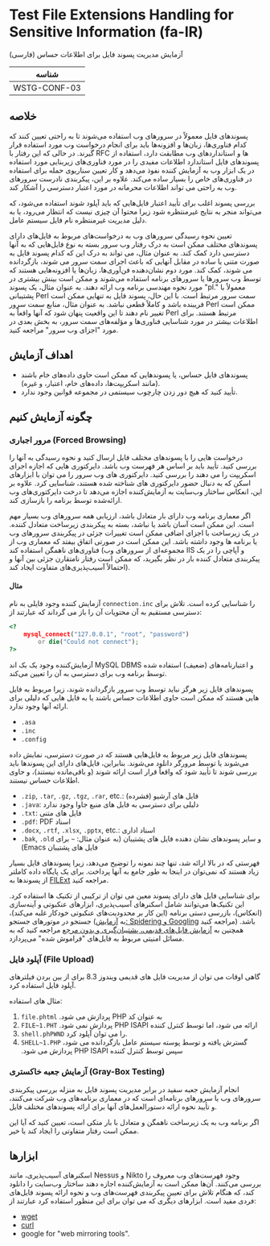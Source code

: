 # Test File Extensions Handling for Sensitive Information (fa-IR)

آزمایش مدیریت پسوند فایل برای اطلاعات حساس (فارسی)

|شناسه          |
|------------|
|WSTG-CONF-03|

## خلاصه

پسوندهای فایل معمولاً در سرورهای وب استفاده می‌شوند تا به راحتی تعیین کنند که کدام فناوری‌ها، زبان‌ها و افزونه‌ها باید برای انجام درخواست وب مورد استفاده قرار گیرند. در حالی که این رفتار با RFC ها و استانداردهای وب مطابقت دارد، استفاده از پسوندهای فایل استاندارد اطلاعات مفیدی را در مورد فناوری‌های زیربنایی مورد استفاده در یک ابزار وب به آزمایش کننده نفوذ می‌دهد و کار تعیین سناریوی حمله برای استفاده در فناوری‌های خاص را بسیار ساده می‌کند. علاوه بر این، پیکربندی نادرست سرورهای وب به راحتی می تواند اطلاعات محرمانه در مورد اعتبار دسترسی را آشکار کند.

بررسی پسوند اغلب برای تأیید اعتبار فایل‌هایی که باید آپلود شوند استفاده می‌شود، که می‌تواند منجر به نتایج غیرمنتظره شود زیرا محتوا آن چیزی نیست که انتظار می‌رود، یا به دلیل مدیریت غیرمنتظره نام فایل سیستم عامل.

تعیین نحوه رسیدگی سرورهای وب به درخواست‌های مربوط به فایل‌های دارای پسوندهای مختلف ممکن است به درک رفتار وب سرور بسته به نوع فایل‌هایی که به آنها دسترسی دارد کمک کند. به عنوان مثال، می تواند به درک این که کدام پسوند فایل به صورت متنی یا ساده در مقابل آنهایی که باعث اجرای سمت سرور می شوند، بازگردانده می شوند، کمک کند. مورد دوم نشان‌دهنده فن‌آوری‌ها، زبان‌ها یا افزونه‌هایی هستند که توسط وب سرورها یا سرورهای برنامه استفاده می‌شوند و ممکن است بینش بیشتری در مورد نحوه مهندسی برنامه وب ارائه دهند. به عنوان مثال، یک پسوند "pl." معمولاً با پشتیبانی Perl سمت سرور مرتبط است. با این حال، پسوند فایل به تنهایی ممکن است فریبنده باشد و کاملاً قطعی نباشد. به عنوان مثال، منابع سمت سرور Perl ممکن است تغییر نام دهند تا این واقعیت پنهان شود که آنها واقعاً به Perl مرتبط هستند. برای اطلاعات بیشتر در مورد شناسایی فناوری‌ها و مؤلفه‌های سمت سرور، به بخش بعدی در مورد "اجزای وب سرور" مراجعه کنید.

## اهداف آزمایش

- پسوندهای فایل حساس، یا پسوندهایی که ممکن است حاوی داده‌های خام باشند (مانند اسکریپت‌ها، داده‌های خام، اعتبار، و غیره).
- تأیید کنید که هیچ دور زدن چارچوب سیستمی در مجموعه قوانین وجود ندارد.

## چگونه آزمایش کنیم

### مرور اجباری (Forced Browsing)

درخواست هایی را با پسوندهای مختلف فایل ارسال کنید و نحوه رسیدگی به آنها را بررسی کنید. تأیید باید بر اساس هر فهرست وب باشد. دایرکتوری هایی که اجازه اجرای اسکریپت را می دهند را بررسی کنید. دایرکتوری های وب سرور را می توان با ابزارهای اسکن که به دنبال حضور دایرکتوری های شناخته شده هستند، شناسایی کرد. علاوه بر این، انعکاس ساختار وب‌سایت به آزمایش‌کننده اجازه می‌دهد تا درخت دایرکتوری‌های وب ارائه‌شده توسط برنامه را بازسازی کند.

اگر معماری برنامه وب دارای بار متعادل باشد، ارزیابی همه سرورهای وب بسیار مهم است. این ممکن است آسان باشد یا نباشد، بسته به پیکربندی زیرساخت متعادل کننده. در یک زیرساخت با اجزای اضافی ممکن است تغییرات جزئی در پیکربندی سرورهای وب یا برنامه ها وجود داشته باشد. این ممکن است در صورتی اتفاق بیفتد که معماری وب از فناوری‌های ناهمگن استفاده کند (مجموعه‌ای از سرورهای وب IIS و آپاچی را در یک پیکربندی متعادل کننده بار در نظر بگیرید، که ممکن است رفتار نامتقارن جزئی بین آنها و احتمالاً آسیب‌پذیری‌های متفاوت ایجاد کند).

#### مثال

آزمایش کننده وجود فایلی به نام `connection.inc` را شناسایی کرده است. تلاش برای دسترسی مستقیم به آن محتویات آن را باز می گرداند که عبارتند از:

```php
<?
    mysql_connect("127.0.0.1", "root", "password")
        or die("Could not connect");
?>
```

آزمایش‌کننده وجود یک بک اند MySQL DBMS و اعتبارنامه‌های (ضعیف) استفاده شده توسط برنامه وب برای دسترسی به آن را تعیین می‌کند.

پسوندهای فایل زیر هرگز نباید توسط وب سرور بازگردانده شوند، زیرا مربوط به فایل هایی هستند که ممکن است حاوی اطلاعات حساس باشند یا به فایل هایی که دلیلی برای ارائه آنها وجود ندارد.

- `.asa`
- `.inc`
- `.config`

پسوندهای فایل زیر مربوط به فایل‌هایی هستند که در صورت دسترسی، نمایش داده می‌شوند یا توسط مرورگر دانلود می‌شوند. بنابراین، فایل‌های دارای این پسوندها باید بررسی شوند تا تأیید شود که واقعاً قرار است ارائه شوند (و باقی‌مانده نیستند)، و حاوی اطلاعات حساس نیستند.

- `.zip`, `.tar`, `.gz`, `.tgz`, `.rar`, etc.: (فشرده) فایل های آرشیو
- `.java`: دلیلی برای دسترسی به فایل های منبع جاوا وجود ندارد
- `.txt`: فایل های متنی
- `.pdf`: &#x202b;اسناد PDF
- `.docx`, `.rtf`, `.xlsx`, `.pptx`, etc.: اسناد اداری
- `.bak`, `.old` و سایر پسوندهای نشان دهنده فایل های پشتیبان &#x202b;(به عنوان مثال: `~` برای فایل های پشتیبان Emacs)

فهرستی که در بالا ارائه شد، تنها چند نمونه را توضیح می‌دهد، زیرا پسوندهای فایل بسیار زیاد هستند که نمی‌توان در اینجا به طور جامع به آنها پرداخت. برای یک پایگاه داده کاملتر از پسوندها به [FILExt](https://filext.com/) مراجعه کنید.

برای شناسایی فایل های دارای پسوند معین می توان از ترکیبی از تکنیک ها استفاده کرد. این تکنیک‌ها می‌توانند شامل اسکنرهای آسیب‌پذیری، ابزارهای عنکبوتی و آینه‌سازی (انعکاس)، بازرسی دستی برنامه (این کار بر محدودیت‌های عنکبوتی خودکار غلبه می‌کند)، جستجو در موتورهای جستجو (به [آزمایش: Spidering و Googling](../01-Information_Gathering/01-Conduct_Search_Engine_Discovery_Reconnaissance_for_Information_Leakage.md) مراجعه کنید) باشد. همچنین به [آزمایش فایل‌های قدیمی، پشتیبان‌گیری و بدون مرجع](04-Review_Old_Backup_and_Unreferenced_Files_for_Sensitive_Information.md) مراجعه کنید که به مسائل امنیتی مربوط به فایل‌های "فراموش شده" می‌پردازد.

### آپلود فایل (File Upload)

گاهی اوقات می توان از مدیریت فایل های قدیمی ویندوز 8.3 برای از بین بردن فیلترهای آپلود فایل استفاده کرد.

مثال های استفاده:

1. `file.phtml` &#x202b;به عنوان کد PHP پردازش می شود.
2. `FILE~1.PHT` &#x202b;ارائه می شود، اما توسط کنترل کننده PHP ISAPI پردازش نمی شود.
3. `shell.phPWND` را می توان آپلود کرد.
4. `SHELL~1.PHP` &#x202b;گسترش یافته و توسط پوسته سیستم عامل بازگردانده می شود، سپس توسط کنترل کننده PHP ISAPI پردازش می شود.

### آزمایش جعبه خاکستری (Gray-Box Testing)

انجام آزمایش جعبه سفید در برابر مدیریت پسوند فایل به منزله بررسی پیکربندی سرورهای وب یا سرورهای برنامه‌ای است که در معماری برنامه‌های وب شرکت می‌کنند، و تأیید نحوه ارائه دستورالعمل‌های آنها برای ارائه پسوندهای مختلف فایل.

اگر برنامه وب به یک زیرساخت ناهمگن و متعادل با بار متکی است، تعیین کنید که آیا این ممکن است رفتار متفاوتی را ایجاد کند یا خیر.

## ابزارها

اسکنرهای آسیب‌پذیری، مانند Nessus و Nikto وجود فهرست‌های وب معروف را بررسی می‌کنند. آن‌ها ممکن است به آزمایش‌کننده اجازه دهند ساختار وب‌سایت را دانلود کند، که هنگام تلاش برای تعیین پیکربندی فهرست‌های وب و نحوه ارائه پسوند فایل‌های فردی مفید است. ابزارهای دیگری که می توان برای این منظور استفاده کرد عبارتند از:

- [wget](https://www.gnu.org/software/wget)
- [curl](https://curl.haxx.se)
- google for "web mirroring tools".
